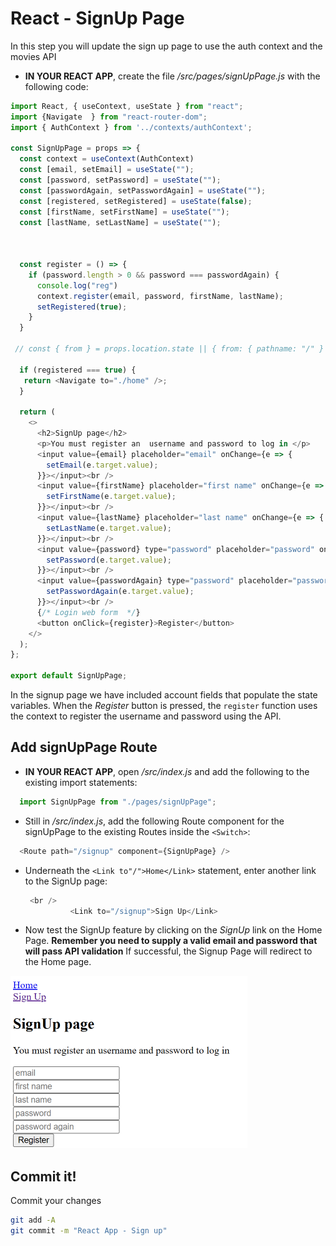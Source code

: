 # React - SignUp Page

In this step you will update the sign up page to use the auth context and the movies API

+ **IN YOUR REACT APP**, create the file */src/pages/signUpPage.js*  with the following code:

~~~javascript
import React, { useContext, useState } from "react";
import {Navigate  } from "react-router-dom";
import { AuthContext } from '../contexts/authContext';

const SignUpPage = props => {
  const context = useContext(AuthContext)
  const [email, setEmail] = useState("");
  const [password, setPassword] = useState("");
  const [passwordAgain, setPasswordAgain] = useState("");
  const [registered, setRegistered] = useState(false);
  const [firstName, setFirstName] = useState("");
  const [lastName, setLastName] = useState("");



  const register = () => {
    if (password.length > 0 && password === passwordAgain) {
      console.log("reg")
      context.register(email, password, firstName, lastName);
      setRegistered(true);
    }
  }

 // const { from } = props.location.state || { from: { pathname: "/" } };

  if (registered === true) {
   return <Navigate to="./home" />;
  }

  return (
    <>
      <h2>SignUp page</h2>
      <p>You must register an  username and password to log in </p>
      <input value={email} placeholder="email" onChange={e => {
        setEmail(e.target.value);
      }}></input><br />
      <input value={firstName} placeholder="first name" onChange={e => {
        setFirstName(e.target.value);
      }}></input><br />
      <input value={lastName} placeholder="last name" onChange={e => {
        setLastName(e.target.value);
      }}></input><br />
      <input value={password} type="password" placeholder="password" onChange={e => {
        setPassword(e.target.value);
      }}></input><br />
      <input value={passwordAgain} type="password" placeholder="password again" onChange={e => {
        setPasswordAgain(e.target.value);
      }}></input><br />
      {/* Login web form  */}
      <button onClick={register}>Register</button>
    </>
  );
};

export default SignUpPage;
~~~

In the signup page we have included account fields that populate the state variables. When the *Register* button is pressed, the ``register`` function uses the context to register the username and password using the API.

## Add signUpPage Route

- **IN YOUR REACT APP**, open */src/index.js* and add the following to the existing import statements:

```javascript
  import SignUpPage from "./pages/signUpPage";
```

- Still in */src/index.js*, add the following Route component for the signUpPage to the existing Routes inside the `<Switch>`:

```javascript
  <Route path="/signup" component={SignUpPage} />
```

+ Underneath the ``<Link to"/">Home</Link>`` statement, enter another link to the SignUp page: 

  ~~~javascript
   <br />
            <Link to="/signup">Sign Up</Link>
  ~~~

  

+ Now test the SignUp feature by clicking on the *SignUp* link on the Home Page. **Remember you need to supply a valid email and password  that will pass API validation**
  If successful, the Signup Page will redirect to the Home page. 

<img src="./img/image-20230420000619377.png" alt="image-20230420000619377" style="zoom:50%;" />

## Commit it!
Commit your changes
~~~bash
git add -A
git commit -m "React App - Sign up"
~~~

